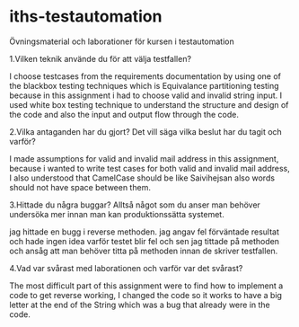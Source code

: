 # iths-testautomation
Övningsmaterial och laborationer för kursen i testautomation

1.Vilken teknik använde du för att välja testfallen?

  I choose testcases from the requirements documentation by using one of the blackbox testing techniques which is Equivalance partitioning   testing because in this assignment i had to choose valid and invalid string input. I used white box testing technique to understand the   structure and design of the code and also the input and output flow through the code.
  
2.Vilka antaganden har du gjort? Det vill säga vilka beslut har du tagit och varför?

  I made assumptions for valid and invalid  mail address in this assignment, because i wanted to write test cases for both valid and         invalid mail address, I also understood that CamelCase should be like Saivihejsan also words should not have space between them. 

3.Hittade du några buggar? Alltså något som du anser man behöver undersöka mer innan man kan produktionssätta systemet.

  jag hittade en bugg i reverse methoden. jag angav fel förväntade resultat och hade ingen idea varför testet blir fel och sen jag tittade   på methoden och ansåg att man behöver titta på methoden innan de skriver testfallen.

4.Vad var svårast med laborationen och varför var det svårast?

The most difficult part of this assignment were to find how to implement a code to get reverse working, I changed the code so it works to have  a big letter at the end of the String which was a bug that already were in the code.

  
